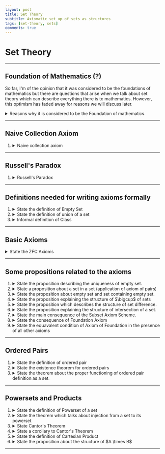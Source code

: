 ```yaml
---
layout: post
title: Set Theory
subtitle: Axiomatic set up of sets as structures
tags: [set-theory, sets]
comments: true
---
```


# Set Theory

---

## Foundation of Mathematics (?)

So far, I'm of the opinion that it was considered to be the foundations of mathematics but there are questions that arise when we talk about set theory which can
describe everything there is to mathematics. However, this optimism has faded away for reasons we will discuss later. 

<details>
    <summary> Reasons why it is considered to be the Foundation of mathematics </summary>
<p>
    The following are the reasons for Set theory to be considered the foundation of mathematics (in some sense):

    <ol>
    <li> <strong> Ontological: </strong> First reason is that set theory can be used to construct other complicated structures such as completely ordered fields etc. </li>
    <li><strong> Epistemological: </strong> We can reduce the questions in mathematics to that of questions in Set theory. For example, is it the that case that product of compact spaces is compact? Yes, if the Axiom of choice is taken to be true. Or, can lebesgue measure be extended to a countably additive measure on all subsets of the real line? Yes, if there is a real-valued measurable cardinal. (the second example is not in syllabus) </li>
    </ol>
</p>
</details>

---
## Naive Collection Axiom
<ol>
<li>
<details> <summary> Naive collection axiom </summary>
    <p>
    If $\phi(x)$ is any property of sets, then the set $\{ x : \phi(x) \}$ exists.
    </p>

    <p>
        A few questions can be raised about what we mean by the "property of a set". This can be made precise in a rigorous way so "property" will not be an issue
        but rather this axiom creates inconsistencies that we can't really get around unless we tweak this definition is some way. A well known paradox, known as "Russell's paradox" is a proof of this inconsistency.
    </p>
</details>
</li>
</ol>


---

## Russell's Paradox
<ol>
<li>
<details> <summary> Russell's Paradox </summary>
    <p>
    <strong> Theorem: </strong> The naive collection axiom is inconsitent.
    </p>
    <p>
        <details> <summary> <strong> Proof: </strong> </summary>
            <p> 
                Assume the naive collection axiom. Let
                $$
                    D = \{ x : x \not\in \}.
                $$
                This exists, by the naive collection axiom.
            </p>
            <p>
                But $D \in D \iff D \not\in D$ contradiction! So the naive collection axiom is inconsistent.
            </p>
        </details>
    </p>
</details>
</li>
</ol>

---


## Definitions needed for writing axioms formally

<ol>
<li>
<details> <summary> State the definition of Empty Set </summary>
    <p>
        <strong> Definition: </strong> The empty set, denoted by $\emptyset$, is the set with no elements.
    </p>
</details>
</li>
<li>
<details> <summary> State the definition of union of a set</summary>
<p>
    <strong> Definition: </strong> Suppose $A$ is a set. Then $\bigcup A$ is defined to be 
    $$
        \{x : \exists a \in A \ x \in A \}.
    $$
</p>
<p>
    Suppose $a$ and $b$ are sets. Then we define $a \cup b$ to be $\bigcup \{a,b\}$. Suppose $A = \{ a_i: i\in I\}$ is a set of sets. Then we define
    $ \bigcup_{i\in I} a_i $ to be $\bigcup A$.
</p>
<p>
    <strong> NOTE: </strong> The reason for defining it this way is because we can easily deal with infinite elements.
</p>
</details>
</li>
<li>
<details> <summary> Informal definition of Class </summary>
    <p>
        A class is anything of the form 
        $$
            \{x : \phi(x) \}
        $$
        where $\phi(x)$ is a property of sets. Example: $\{x : x = x \}$ is a class of all sets.
    </p>
</details>
</li>
</ol>

---

## Basic Axioms

<details> 
    <summary> 
        State the ZFC Axioms
    </summary>
    <ol>
    <li>
    <p>
        <details> <summary> <strong> Axiom of extensionality </strong> </summary> 
        <p>
            Two sets are equal if and only if they have the same elements.
        </p>
        </details>
    </p>
    </li>
    <li>
    <p>
        <details> <summary> <strong> Empty set axiom </strong> </summary>
        <p>
            The empty set $\emptyset$ exists.
        </p>
        </details>
    </p>
    </li>
    <li>
    <p>
        <details> <summary> <strong> Axiom of pairs </strong> </summary> 
        <p>
            If a and b are sets, then so is $\{ a, b \}$.
        </p>
        </details>
    </p>
    </li>
    <li>
    <p>
        <details> <summary> <strong> Axiom of Unions </strong> </summary> 
        <p>
            Suppose $A$ is a set. Then so is the union $\bigcup A$ of its elements.
        </p>
        </details>
    </p>
    </li>
    <li>
    <p>
        <details> <summary> <strong> Subset axiom scheme </strong> </summary> 
        <p>
            Suppose $A$ is a set and $\phi(x)$ is a statement in the language of set theory. Then
            $$
                \{x\in A: \phi(x)\}
            $$
            is a set.
            <p>
            <strong> NOTE: </strong> we are allowing the statement $\phi(x)$ to mention sets other than $x$.
            </p>
            <p>
            <strong> NOTE: </strong> Also known as Separation Scheme and the Comprehension Scheme.
            </p>
        </p>
        </details>
    </p>
    </li>
    <li>
    <p>
        <details> <summary> <strong> Axiom of Foundation </strong> </summary>
        <p>
            Suppose $A$ is a non-empty set. Then $A$ has an $\in$-minimal element; that is, there exists $m \in A$ such that $m \cap A = \emptyset$
        </p>
        </details>
    </p>
    </li>
    <li>
        <details> <summary> <strong> Powerset Axiom </strong> </summary>
        <p>
            Let $X$ be a set. Then $\mathcal{P}(X)$ is a set.
        </p>
        </details>
    </li>
    </ol>
</details>


---

## Some propositions related to the axioms
<ol>
<li>
<details> <summary> State the proposition describing the uniqueness of empty set. </summary>
    <p>
        There is at most one empty set.
    </p>
    <details> <summary> <strong> Proof: </strong> </summary>
        Suppose $a$ and $b$ are both empty sets. Then $a$ and $b$ have the same elements, for every element of $a$ is (vacuously) an element of $b$, and 
        every element of $b$ is an element of $a$. Hence by the axiom of extensionality $a = b$.
    </details>
</details>
</li>
<li>
<details>
    <summary> State a proposition about a set in a set (application of axiom of pairs) </summary>
    <p>
        If $a$ is a set, then so is $\{a\}$.
    </p>
    <p>
    <details> <summary> <strong> Proof: </strong> </summary>
    <p>
        Apply Axiom of Pairs to $a$ and $a$; then $\{a,a\}$ is a set, and this is equal to $\{a\}$ by Axiom of Extensionality.
    </p>
    </details>
    </p>
</details>
</li>
<li>

<details>
    <summary> State the proposition about empty set and set containing empty set. </summary>
    <p>
        $\emptyset$ and $\{\emptyset\}$ are not equal.
    </p>
    <p>
        <details> <summary> <strong> Proof: </strong> </summary>
            <p>
                $\emptyset \in \{\emptyset\}$, so $\{\emptyset\}$ is not empty.
            </p>
        </details>
    </p>
</details>

</li>
<li>
<details>
    <summary> State the proposition explaining the structure of $\bigcup$ of sets </summary>
    <p>
        If $a$ and $b$ are sets, then $a \cup b$ is a set.
    </p>
    <p>
        <details> <summary> <strong> Proof: </strong> </summary>
        <p>
            $\{a,b\}$ exists by the Axiom of Pairs. $a \cup b = \bigcup \{a,b\}$ then exists by Axiom of Unions.
        </p>
        </details>
    </p>
</details>
</li>
<li>

<details> <summary> State the proposition which describes the structure of set difference. </summary>
    <p>
        If $a$ and $b$ are sets, then so it their difference $a \setminus b$.
    </p>
    <details> <summary> <strong> Proof: </strong> </summary>
    <p>
        $a \setminus b = \{ x \in a: x \not\in b \}$, which exists by the Subset Axiom Scheme.
    </p>
    </details>
</details>
</li>
<li>

<details> <summary> State the proposition explaining the structure of intersection of a set. </summary>
    <p>
        Let $a$ be a non-empty set. Then $\bigcap a$, the intersection of all elements of $a$, is a set.
    </p>
    <details> <summary> <strong> Proof: </strong> </summary>
    <p> 
        $\bigcap a = \{ x \in \bigcup a : \forall y \in a \ x \in y \} $, which exists by the Union Axiom and the Subset Axiom Scheme.
    </p>
    </details>
</details>
</li>
<li>

<details> <summary> State the main consequence of the Subset Axiom Scheme. </summary>
    <p> <strong> Theorem: </strong>
        There is no set of all sets.
    </p>
    <p>
        <details> <summary> <strong> Proof: </strong> </summary>
            <p>
                Let $V$  be a set of all containing all sets.
            </p>
            <p>
                Let $D = \{x \in V: x \not\in x \}$. This is a set by subset axiom scheme.
            </p>
            <p>
                But since $V$ contains all sets as elements, then $D \in V$.
            </p>
            <p>
                Hence $D \in D \iff D \not\in D$ contradiction!.
            </p>
        </details>
    </p>
</details>
</li>
<li>

<details> <summary> State the consequence of Foundation Axiom </summary>
    <p> <strong> Proposition: </strong>
        Let $a$ be any set. Then $a \not\in a$.
    </p>
    <p>
        <details> <summary> <strong> Proof: </strong> </summary> 
            <p>
                Suppose $a \in a$. Let $A = \{a \}$. If $m$ is any element of $A$, then $m=a$, but then $a \in m \cap A$. This contradicts the Axiom of Foundation.
            </p>
        </details>
    </p>
</details>

</li>
<li>
<details> <summary> State the equavalent condition of Axiom of Foundation in the presence of all other axioms </summary>
    <p>
        <strong> Proposition: </strong> Let $a$ be any set. Then there does not exist a set $\{a_0, a_1, a_2, \cdots \}$ such that $a = a_0 \ni a_1 \ni a_2 \ni \cdots$
    </p>
    <p>
        <details> <summary> <strong> Proof: </strong> </summary>

        </details>
    </p>
</details>
</li>
</ol>

---

## Ordered Pairs

<ol>
<li>
<details> <summary> State the definition of ordered pair </summary>
    <p>
        <strong> Definition: </strong>
        Suppose $a$ and $b$ are sets. We define the ordered pair $\langle a , b \rangle$ to be $\{ \{ a \} , \{ a,b \} \}$.
    </p>
</details>
</li>
<li>
<details> <summary> State the existence theorem for ordered pairs </summary>
    <p>
        <strong> Proposition: </strong> If $a$ and $b$ are sets, then so is $\langle a, b \rangle$.
    </p>
    <p>
        <details> <summary> <strong> Proof: </strong> </summary>
            By the Axiom of Pairs, $\{ a, b \}$ is a set. Applying the Axiom of Pairs to $a$ and $a$, $\{ a, a \}$ is a set. Now applying the Axiom of Pairs again, 
            gives that
            $$
                \langle a, b \rangle = \{ \{ a \}, \{ a, b \} \}
            $$
            is a set.
        </details>
    </p>
</details>
</li>
<li>
<details> <summary> State the theorem about the proper functioning of ordered pair definition as a set. </summary>
    <p>
        <strong> Proposition: </strong> $\langle a, b \rangle = \langle c, d \rangle$ if and only if $a = c$ and $b = d$.
    </p>
    <p>
        <details> <summary> <strong> Proof: </strong> </summary>
            <p>
                $\implies$ Suppose $\langle a, b \rangle = \langle c, d \rangle$. Then
                $$
                    \{ \{ a\}, \{ a, b \} \} = \{ \{ c\}, \{ c, d \} \}.
                $$
            </p>
            <p>
                Applying the Axiom of Unions, take the union of both sides:
                $$
                    \bigcup \{ \{ a\}, \{ a, b \} \} = \bigcup \{ \{ c\}, \{ c, d \} \},
                $$
                that is, $\{ a, b \} = \{ c, d \}$.
            </p>
            <p>
                Now if $a = b$, then since $\{ c, d \} = \{a, b\} = \{ a \}$, $c = a$ and $d = a$, so $a = c$ and $b = d$ as required. Similarly if $c = d$, $a = c$ and $b = d$ follows.
            </p>
            <p>
                If $a \neq b$ and $c \neq d$, then $\{ a,b \} \neq \{ a \}$ and $\{ c, d \} \neq \{ c \}$, so
                $$
                    \{ \{ a \}, \{ a, b \} \} \setminus \{ \{ a, b \} \} = \{ \{ a \} \},
                $$
                and 
                $$
                    \{ \{ c \}, \{ c, d \} \} \setminus \{ \{ c, d \} \} = \{ \{ c \} \}.
                $$
                Note: the existence of $ \{ \{ a, b \} \}$ and $\{ \{ c, d \} \}$ can easily be shown (what axiom do we use to show that?)
            </p>
            <p>
                Since
                $$
                    \{ \{ a\}, \{ a, b \} \} = \{ \{ c\}, \{ c, d \} \}
                $$
                and 
                $$
                    \{ a, b \} = \{ c, d \},
                $$
                we have that 
                $$
                    \{ \{ a \} \} = \{ \{ c \} \}
                $$
                and thus $\{ a \} = \{ c \}$ and then $a = c$; and
                $$
                    \{ b \} = \{ a, b \} \setminus \{ a \} = \{ c, d \} \setminus \{ c \} = \{ d \},
                $$
                so $b = d$.
            </p>
            <p> $\impliedby$ is trivial.
            </p>
        </details>
    </p>
</details>
</li>
</ol>


---

## Powersets and Products

<ol>
<li>
<details> <summary> State the definition of Powerset of a set </summary>
    <p>
        <strong> Definition: </strong> Let $X$ be a set. The powerset of $X$, denoted $\mathcal{P}(X)$, is the class of all subsets of X.
    </p>
</details>
</li>
<li>
    <details> <summary> State the theorem which talks about injection from a set to its powerset </summary>
        <p>
            <strong> Theorem: </strong>
            Let $X$ be a set. Then there is an injection from $X$ to $\mathcal{P}(X)$.
        </p>
        <p>
            <details> <summary> <strong> Proof: </strong> </summary>
                Define $f : X \to \mathcal{P}(X)$ as follows:
                $$
                    f: a \mapsto \{ a \}.
                $$
                This is clearly well-defined and one-to-one.
            </details>
        </p>
    </details>
</li>
<li>
    <details> <summary> State Cantor's Theorem </summary>
        <p>
            <strong> Theorem: </strong>
            Let $X$ be a set. Then there is no surjection from $X$ to $\mathcal{P}(X)$.
        </p>
        <p>
            <details> <summary> <strong> Proof: </strong> </summary>
                <p>
                    Suppose $g$ is a surjection from $X$ to $\mathcal{P}(X)$. Let
                    $$
                        D = \{ a \in x : a \not\in g(a) \}.
                    $$
                    Then by Subset Axiom Scheme, D is a set.
                </p>
                <p>
                    Since $g$ is onto, $D = g(a)$ for some $a$. But then $a \in D \iff a \not\in D$, contradiction!
                </p>
            </details>
        </p>
    </details>
</li>
<li>
    <details> <summary> State a corollary to Cantor's Theorem </summary>
        <p>
            <strong> Corollary: </strong> There is no surjection from $\mathcal{P}X \to X.$
        </p>
        <p>
            <details> <summary> <strong> Proof: </strong> </summary>
                Suppose $f : \mathcal{P}X \to X$ is one-to-one. Then
                \[
                    g: a \mapsto \twopartdef{b}{a = f(a)}{\emptyset}{a \not\in \mathrm{ran} \, f} 
                \]
                is a surjection from $X$ to $\mathcal{P}X.$
            </details>
        </p>
    </details>
</li>

<li>
    <details> <summary> State the definition of Cartesian Product </summary>
        <p>
        <strong> Defintion: </strong>
            Suppose $A$ and $B$ are sets. Their Cartesian product is
            $$
                A \times B = \{ \braket{a,b}: a \in A, b \in B \}.
            $$
        </p>
    </details>
</li>
<li>
    <details> <summary> State the proposition about the structure of $A \times B$ </summary>
        <p>
</li>

</ol>

---

